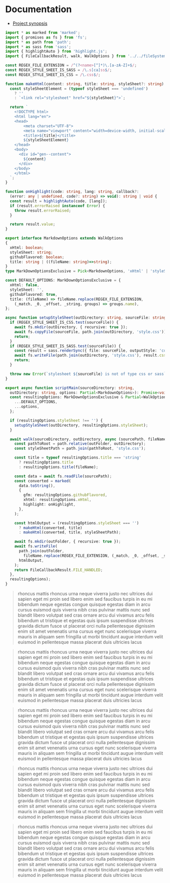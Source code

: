 # Documentation

<nav>

- [Project synopsis](./node-build-util.html "Node Build Util")

</nav>

```ts
import * as marked from 'marked';
import { promises as fs } from 'fs';
import * as path from 'path';
import * as sass from 'sass';
import { highlightAuto } from 'highlight.js';
import { FileCallbackResult, walk, WalkOptions } from '../../fileSystem';

const REGEX_FILE_EXTENSION = /^(?<name>[^]*)\.[a-zA-Z]+$/;
const REGEX_STYLE_SHEET_IS_SASS = /\.s[ca]ss$/;
const REGEX_STYLE_SHEET_IS_CSS = /\.css$/;

function makeHtml(content: string, title: string, styleSheet?: string) {
  const styleSheetElement = (typeof styleSheet === 'undefined')
    ? ''
    : `<link rel="stylesheet" href="${styleSheet}">`;

  return `
    <!DOCTYPE html>
    <html lang="en">
    <head>
        <meta charset="UTF-8">
        <meta name="viewport" content="width=device-width, initial-scale=1.0">
        <title>${title}</title>
        ${styleSheetElement}
    </head>
    <body>
      <div id="gen--content">
        ${content}
      </div>
    </body>
    </html>
  `;
}

function onHighlight(code: string, lang: string, callback?:
  (error: any | undefined, code?: string) => void): string | void {
  const result = highlightAuto(code, [lang]);
  if (result.errorRaised instanceof Error) {
    throw result.errorRaised;
  }

  return result.value;
}

export interface MarkdownOptions extends WalkOptions
{
  xHtml: boolean;
  styleSheet: string;
  githubFlavored: boolean;
  title: string | ((fileName: string)=>string);
}
type MarkDownOptionsExclusive = Pick<MarkdownOptions, 'xHtml' | 'styleSheet' | 'githubFlavored' | 'title'>

const DEFAULT_OPTIONS: MarkDownOptionsExclusive = {
  xHtml: false,
  styleSheet: '',
  githubFlavored: true,
  title: (fileName) => fileName.replace(REGEX_FILE_EXTENSION,
    (_match, _0, _offset, _string, groups) => groups.name),
};

async function setupStyleSheet(outDirectory: string, sourceFile: string): Promise<void> {
  if (REGEX_STYLE_SHEET_IS_CSS.test(sourceFile)) {
    await fs.mkdir(outDirectory, { recursive: true });
    await fs.copyFile(sourceFile, path.join(outDirectory, 'style.css'));
    return;
  }
  if (REGEX_STYLE_SHEET_IS_SASS.test(sourceFile)) {
    const result = sass.renderSync({ file: sourceFile, outputStyle: 'compressed' });
    await fs.writeFile(path.join(outDirectory, 'style.css'), result.css);
    return;
  }

  throw new Error(`stylesheet ${sourceFile} is not of type css or sass`);
}

export async function scriptMain(sourceDirectory: string,
  outDirectory: string, options: Partial<MarkdownOptions>): Promise<void> {
  const resultingOptions: MarkDownOptionsExclusive & Partial<WalkOptions> = {
    ...DEFAULT_OPTIONS,
    ...options,
  };

  if (resultingOptions.styleSheet !== '') {
    setupStyleSheet(outDirectory, resultingOptions.styleSheet);
  }

  await walk(sourceDirectory, outDirectory, async (sourcePath, fileName, outFolder) => {
    const pathToRoot = path.relative(outFolder, outDirectory);
    const styleSheetPath = path.join(pathToRoot, 'style.css');

    const title = typeof resultingOptions.title === 'string'
      ? resultingOptions.title
      : resultingOptions.title(fileName);

    const data = await fs.readFile(sourcePath);
    const converted = marked(
      data.toString(),
      {
        gfm: resultingOptions.githubFlavored,
        xhtml: resultingOptions.xHtml,
        highlight: onHighlight,
      },
    );

    const htmlOutput = (resultingOptions.styleSheet === '')
      ? makeHtml(converted, title)
      : makeHtml(converted, title, styleSheetPath);

    await fs.mkdir(outFolder, { recursive: true });
    await fs.writeFile(
      path.join(outFolder,
        fileName.replace(REGEX_FILE_EXTENSION, (_match, _0, _offset, _string, groups) => `${groups.name}.html`)),
      htmlOutput,
    );
    return FileCallbackResult.FILE_HANDLED;
  },
  resultingOptions);
}

```

> rhoncus mattis rhoncus urna neque viverra justo nec ultrices dui sapien eget mi proin sed libero enim sed faucibus turpis in eu mi bibendum neque egestas congue quisque egestas diam in arcu cursus euismod quis viverra nibh cras pulvinar mattis nunc sed blandit libero volutpat sed cras ornare arcu dui vivamus arcu felis bibendum ut tristique et egestas quis ipsum suspendisse ultrices gravida dictum fusce ut placerat orci nulla pellentesque dignissim enim sit amet venenatis urna cursus eget nunc scelerisque viverra mauris in aliquam sem fringilla ut morbi tincidunt augue interdum velit euismod in pellentesque massa placerat duis ultricies lacus

> rhoncus mattis rhoncus urna neque viverra justo nec ultrices dui sapien eget mi proin sed libero enim sed faucibus turpis in eu mi bibendum neque egestas congue quisque egestas diam in arcu cursus euismod quis viverra nibh cras pulvinar mattis nunc sed blandit libero volutpat sed cras ornare arcu dui vivamus arcu felis bibendum ut tristique et egestas quis ipsum suspendisse ultrices gravida dictum fusce ut placerat orci nulla pellentesque dignissim enim sit amet venenatis urna cursus eget nunc scelerisque viverra mauris in aliquam sem fringilla ut morbi tincidunt augue interdum velit euismod in pellentesque massa placerat duis ultricies lacus

> rhoncus mattis rhoncus urna neque viverra justo nec ultrices dui sapien eget mi proin sed libero enim sed faucibus turpis in eu mi bibendum neque egestas congue quisque egestas diam in arcu cursus euismod quis viverra nibh cras pulvinar mattis nunc sed blandit libero volutpat sed cras ornare arcu dui vivamus arcu felis bibendum ut tristique et egestas quis ipsum suspendisse ultrices gravida dictum fusce ut placerat orci nulla pellentesque dignissim enim sit amet venenatis urna cursus eget nunc scelerisque viverra mauris in aliquam sem fringilla ut morbi tincidunt augue interdum velit euismod in pellentesque massa placerat duis ultricies lacus

> rhoncus mattis rhoncus urna neque viverra justo nec ultrices dui sapien eget mi proin sed libero enim sed faucibus turpis in eu mi bibendum neque egestas congue quisque egestas diam in arcu cursus euismod quis viverra nibh cras pulvinar mattis nunc sed blandit libero volutpat sed cras ornare arcu dui vivamus arcu felis bibendum ut tristique et egestas quis ipsum suspendisse ultrices gravida dictum fusce ut placerat orci nulla pellentesque dignissim enim sit amet venenatis urna cursus eget nunc scelerisque viverra mauris in aliquam sem fringilla ut morbi tincidunt augue interdum velit euismod in pellentesque massa placerat duis ultricies lacus

> rhoncus mattis rhoncus urna neque viverra justo nec ultrices dui sapien eget mi proin sed libero enim sed faucibus turpis in eu mi bibendum neque egestas congue quisque egestas diam in arcu cursus euismod quis viverra nibh cras pulvinar mattis nunc sed blandit libero volutpat sed cras ornare arcu dui vivamus arcu felis bibendum ut tristique et egestas quis ipsum suspendisse ultrices gravida dictum fusce ut placerat orci nulla pellentesque dignissim enim sit amet venenatis urna cursus eget nunc scelerisque viverra mauris in aliquam sem fringilla ut morbi tincidunt augue interdum velit euismod in pellentesque massa placerat duis ultricies lacus
